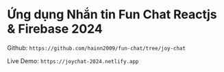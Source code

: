 # Ứng dụng Nhắn tin Fun Chat Reactjs & Firebase 2024

Github: `https://github.com/hainn2009/fun-chat/tree/joy-chat`

Live Demo: `https://joychat-2024.netlify.app`
